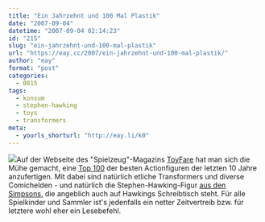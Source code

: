 ```yaml
---
title: "Ein Jahrzehnt und 100 Mal Plastik"
date: "2007-09-04"
datetime: "2007-09-04 02:14:23"
id: "215"
slug: "ein-jahrzehnt-und-100-mal-plastik"
url: "https://eay.cc/2007/ein-jahrzehnt-und-100-mal-plastik/"
author: "eay"
format: "post"
categories:
  - 0815
tags:
  - konsum
  - stephen-hawking
  - toys
  - transformers
meta:
  - yourls_shorturl: "http://eay.li/k0"
---
```


![](/uploads/2007/att100.jpg)Auf der Webseite des "Spielzeug"-Magazins [ToyFare](http://en.wikipedia.org/wiki/Toyfare) hat man sich die Mühe gemacht, eine [Top 100](http://www.wizarduniverse.com/magazine/toyfare/005714868.cfm) der besten Actionfiguren der letzten 10 Jahre anzufertigen. Mit dabei sind natürlich etliche Transformers und diverse Comichelden - und natürlich die Stephen-Hawking-Figur [aus den Simpsons](http://en.wikipedia.org/wiki/Image:Stephen_Hawking_Simpsons.png), die angeblich auch auf Hawkings Schreibtisch steht. Für alle Spielkinder und Sammler ist's jedenfalls ein netter Zeitvertreib bzw. für letztere wohl eher ein Lesebefehl.
